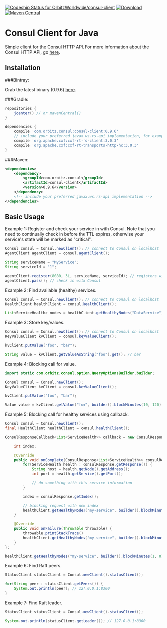 [ ![Codeship Status for OrbitzWorldwide/consul-client](https://codeship.com/projects/d1bec4e0-fff2-0132-2c7a-62f74f018091/status?branch=master)](https://codeship.com/projects/88244)
[ ![Download](https://api.bintray.com/packages/orbitz/consul-client/consul-client/images/download.svg) ](https://bintray.com/orbitz/consul-client/consul-client/_latestVersion)
[![Maven Central](https://maven-badges.herokuapp.com/maven-central/com.orbitz.consul/consul-client/badge.svg)](https://maven-badges.herokuapp.com/maven-central/com.orbitz.consul/consul-client)

Consul Client for Java
======================

Simple client for the Consul HTTP API.  For more information about the Consul HTTP API, go [here](http://www.consul.io/docs/agent/http.html).

Installation
-----------

###Bintray:

Grab the latest binary (0.9.6) [here](http://dl.bintray.com/orbitz/consul-client/com/orbitz/consul/consul-client/0.9.6/#consul-client-0.9.6.jar).

###Gradle:

```groovy
repositories {
    jcenter() // or mavenCentral()
}

dependencies {
    compile 'com.orbitz.consul:consul-client:0.9.6'
    // include your preferred javax.ws.rs-api implementation, for example:
    compile 'org.apache.cxf:cxf-rt-rs-client:3.0.3'
    compile 'org.apache.cxf:cxf-rt-transports-http-hc:3.0.3'
}
```

###Maven:

```xml
<dependencies>
    <dependency>
        <groupId>com.orbitz.consul</groupId>
        <artifactId>consul-client</artifactId>
        <version>0.9.6</version>
    </dependency>
    <!-- include your preferred javax.ws.rs-api implementation -->
</dependencies>
```

Basic Usage
-----------

Example 1: Register and check your service in with Consul.  Note that you need to continually check in before the TTL expires, otherwise your service's state will be marked as "critical".

```java
Consul consul = Consul.newClient(); // connect to Consul on localhost
AgentClient agentClient = consul.agentClient();

String serviceName = "MyService";
String serviceId = "1";

agentClient.register(8080, 3L, serviceName, serviceId); // registers with a TTL of 3 seconds
agentClient.pass(); // check in with Consul
```

Example 2: Find available (healthy) services.

```java
Consul consul = Consul.newClient(); // connect to Consul on localhost
HealthClient healthClient = consul.healthClient();

List<ServiceHealth> nodes = healthClient.getHealthyNodes("DataService").getResponse(); // discover only "passing" nodes
```

Example 3: Store key/values.

```java
Consul consul = Consul.newClient(); // connect to Consul on localhost
KeyValueClient kvClient = consul.keyValueClient();

kvClient.putValue("foo", "bar");

String value = kvClient.getValueAsString("foo").get(); // bar
```

Example 4: Blocking call for value.

```java
import static com.orbitz.consul.option.QueryOptionsBuilder.builder;

Consul consul = Consul.newClient();
KeyValueClient kvClient = consul.keyValueClient();

kvClient.putValue("foo", "bar");

Value value = kvClient.getValue("foo", builder().blockMinutes(10, 120).build()).get(); // will block (long poll) for 10 minutes or until "foo"'s value changes.
```

Example 5: Blocking call for healthy services using callback.

```java
Consul consul = Consul.newClient();
final HealthClient healthClient = consul.healthClient();

ConsulResponseCallback<List<ServiceHealth>> callback = new ConsulResponseCallback<List<ServiceHealth>>() {

    int index;

    @Override
    public void onComplete(ConsulResponse<List<ServiceHealth>> consulResponse) {
        for(ServiceHealth health : consulResponse.getResponse()) {
            String host = health.getNode().getAddress();
            int port = health.getService().getPort();

            // do something with this service information
        }

        index = consulResponse.getIndex();

        // blocking request with new index
        healthClient.getHealthyNodes("my-service", builder().blockMinutes(5, index).build(), this);
    }

    @Override
    public void onFailure(Throwable throwable) {
        throwable.printStackTrace();
        healthClient.getHealthyNodes("my-service", builder().blockMinutes(5, index).build(), this);
    }
};

healthClient.getHealthyNodes("my-service", builder().blockMinutes(1, 0).build(), callback);
```         

Example 6: Find Raft peers.

```java
StatusClient statusClient = Consul.newClient().statusClient();

for(String peer : statusClient.getPeers()) {
	System.out.println(peer); // 127.0.0.1:8300
}
```

Example 7: Find Raft leader.

```java
StatusClient statusClient = Consul.newClient().statusClient();

System.out.println(statusClient.getLeader()); // 127.0.0.1:8300
```
